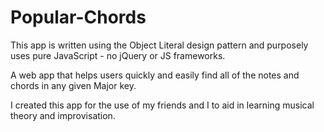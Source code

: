 # Popular-Chords


This app is written using the Object Literal design pattern and purposely uses pure JavaScript - no jQuery or JS frameworks.

A web app that helps users quickly and easily find all of the notes and chords in any given Major key.

I created this app for the use of my friends and I to aid in learning musical theory and improvisation. 

